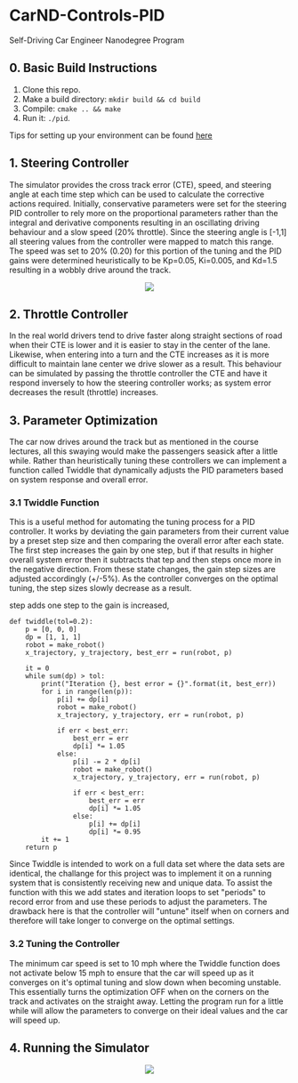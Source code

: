 # CarND-Controls-PID
Self-Driving Car Engineer Nanodegree Program

## 0. Basic Build Instructions

1. Clone this repo.
2. Make a build directory: `mkdir build && cd build`
3. Compile: `cmake .. && make`
4. Run it: `./pid`. 

Tips for setting up your environment can be found [here](https://classroom.udacity.com/nanodegrees/nd013/parts/40f38239-66b6-46ec-ae68-03afd8a601c8/modules/0949fca6-b379-42af-a919-ee50aa304e6a/lessons/f758c44c-5e40-4e01-93b5-1a82aa4e044f/concepts/23d376c7-0195-4276-bdf0-e02f1f3c665d)

## 1. Steering Controller
The simulator provides the cross track error (CTE), speed, and steering angle at each time step which can be used to calculate the corrective actions required. Initially, conservative parameters were set for the steering PID controller to rely more on the proportional parameters rather than the integral and derivative components resulting in an oscillating driving behaviour and a slow speed (20% throttle). Since the steering angle is [-1,1] all steering values from the controller were mapped to match this range. The speed was set to 20% (0.20) for this portion of the tuning and the PID gains were determined heuristically to be Kp=0.05, Ki=0.005, and Kd=1.5 resulting in a wobbly drive around the track.

<p align="center">
 <img src="./res/steering_initial.gif">
</p>

## 2. Throttle Controller
In the real world drivers tend to drive faster along straight sections of road when their CTE is lower and it is easier to stay in the center of the lane. Likewise, when entering into a turn and the CTE increases as it is more difficult to maintain lane center we drive slower as a result. This behaviour can be simulated by passing the throttle controller the CTE and have it respond inversely to how the steering controller works; as system error decreases the result (throttle) increases. 

## 3. Parameter Optimization
The car now drives around the track but as mentioned in the course lectures, all this swaying would make the passengers seasick after a little while. Rather than heuristically tuning these controllers we can implement a function called Twiddle that dynamically adjusts the PID parameters based on system response and overall error.

### 3.1 Twiddle Function
This is a useful method for automating the tuning process for a PID controller. It works by deviating the gain parameters from their current value by a preset step size and then comparing the overall error after each state. The first step increases the gain by one step, but if that results in higher overall system error then it subtracts that tep and then steps once more in the negative direction. From these state changes, the gain step sizes are adjusted accordingly (+/-5%). As the controller converges on the optimal tuning, the step sizes slowly decrease as a result.

step adds one step to the gain is increased,

	def twiddle(tol=0.2): 
	    p = [0, 0, 0]
	    dp = [1, 1, 1]
	    robot = make_robot()
	    x_trajectory, y_trajectory, best_err = run(robot, p)

	    it = 0
	    while sum(dp) > tol:
	        print("Iteration {}, best error = {}".format(it, best_err))
	        for i in range(len(p)):
	            p[i] += dp[i]
	            robot = make_robot()
	            x_trajectory, y_trajectory, err = run(robot, p)

	            if err < best_err:
	                best_err = err
	                dp[i] *= 1.05
	            else:
	                p[i] -= 2 * dp[i]
	                robot = make_robot()
	                x_trajectory, y_trajectory, err = run(robot, p)

	                if err < best_err:
	                    best_err = err
	                    dp[i] *= 1.05
	                else:
	                    p[i] += dp[i]
	                    dp[i] *= 0.95
	        it += 1
	    return p

Since Twiddle is intended to work on a full data set where the data sets are identical, the challange for this project was to implement it on a running system that is consistently receiving new and unique data. To assist the function with this we add states and iteration loops to set "periods" to record error from and use these periods to adjust the parameters. The drawback here is that the controller will "untune" itself when on corners and therefore will take longer to converge on the optimal settings. 

### 3.2 Tuning the Controller
The minimum car speed is set to 10 mph where the Twiddle function does not activate below 15 mph to ensure that the car will speed up as it converges on it's optimal tuning and slow down when becoming unstable. This essentially turns the optimization OFF when on the corners on the track and activates on the straight away. Letting the program run for a little while will allow the parameters to converge on their ideal values and the car will speed up.

## 4. Running the Simulator

<p align="center">
 <img src="./res/optimized.gif">
</p>


